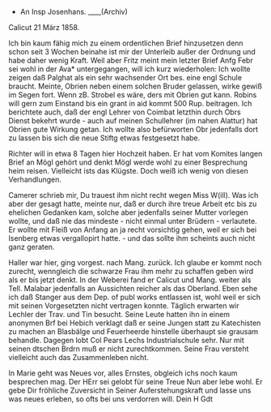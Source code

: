 + An Insp Josenhans. ____(Archiv)

 Calicut 21 März 1858.

Ich bin kaum fähig mich zu einem ordentlichen Brief hinzusetzen denn schon seit 3 Wochen beinahe ist mir der Unterleib außer der Ordnung und habe daher wenig Kraft. Weil aber Fritz meint mein letzter Brief Anfg Febr sei wohl in der Ava* untergegangen, will ich kurz wiederholen: Ich wollte zeigen daß Palghat als ein sehr wachsender Ort bes. eine engl Schule braucht. Meinte, Obrien neben einem solchen Bruder gelassen, wirke gewiß im Segen fort. Wenn zB. Strobel es wäre, ders mit Obrien gut kann. Robins will gern zum Einstand bis ein grant in aid kommt 500 Rup. beitragen. Ich berichtete auch, daß der engl Lehrer von Coimbat letzthin durch Obrs Dienst bekehrt wurde - auch auf meinen Schullehrer (im nahen Alattur) hat Obrien gute Wirkung getan. Ich wollte also befürworten Obr jedenfalls dort zu lassen bis sich die neue Stiftg etwas festgesetzt habe.

Richter will in etwa 8 Tagen hier Hochzeit haben. Er hat vom Komites langen Brief an Mögl gehört und denkt Mögl werde wohl zu einer Besprechung heim reisen. Vielleicht ists das Klügste. Doch weiß ich wenig von diesen Verhandlungen.

Camerer schrieb mir, Du trauest ihm nicht recht wegen Miss W(ill). Was ich aber der gesagt hatte, meinte nur, daß er durch ihre treue Arbeit etc bis zu ehelichen Gedanken kam, solche aber jedenfalls seiner Mutter vorlegen wollte, und daß nie das mindeste - nicht einmal unter Brüdern - verlautete. Er wollte mit Fleiß von Anfang an ja recht vorsichtig gehen, weil er sich bei Isenberg etwas vergallopirt hatte. - und das sollte ihm scheints auch nicht ganz geraten.

Haller war hier, ging vorgest. nach Mang. zurück. Ich glaube er kommt noch zurecht, wenngleich die schwarze Frau ihm mehr zu schaffen geben wird als er bis jetzt denkt. In der Weberei fand er Calicut und Mang. weiter als Tell. Malabar jedenfalls an Aussichten reicher als das Oberland. 
Eben sehe ich daß Stanger aus dem Dep. of publ works entlassen ist, wohl weil er sich mit seinen Vorgesetzten nicht vertragen konnte. 
Täglich erwarten wir Lechler der Trav. und Tin besucht. Seine Leute hatten ihn in einem anonymen Brf bei Hebich verklagt daß er seine Jungen statt zu Katechisten zu machen an Blasbälge und Feuerheerde hinstelle überhaupt sie grausam behandle. Dagegen lobt Col Pears Lechs Industrialschule sehr. Nur mit seinen dtschen Brdrn muß er nicht zurechtkommen. Seine Frau versteht vielleicht auch das Zusammenleben nicht.

In Marie geht was Neues vor, alles Ernstes, obgleich ichs noch kaum besprechen mag. Der HErr sei gelobt für seine Treue Nun aber lebe wohl. Er gebe Dir fröhliche Zuversicht in Seiner Auferstehungskraft und lasse uns was neues erleben, so ofts bei uns verdorren will.
 Dein H Gdt

